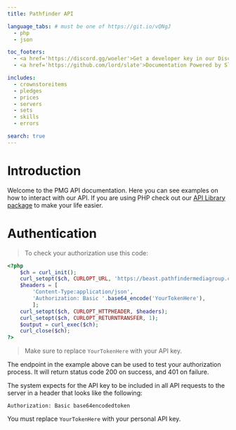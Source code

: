 ```yaml
---
title: Pathfinder API

language_tabs: # must be one of https://git.io/vQNgJ
  - php
  - json

toc_footers:
  - <a href='https://discord.gg/woeler'>Get a developer key in our Discord</a>
  - <a href='https://github.com/lord/slate'>Documentation Powered by Slate</a>

includes:
  - crownstoreitems
  - pledges
  - prices
  - servers
  - sets
  - skills
  - errors

search: true
---
```


# Introduction

Welcome to the PMG API documentation. Here you can see examples on how to interact with our API. If you are using PHP check out our <a href="https://github.com/PathfinderMediaGroup/api-library">API Library package</a> to make your life easier.

# Authentication

> To check your authorization use this code:

```php
<?php
    $ch = curl_init();
    curl_setopt($ch, CURLOPT_URL, 'https://beast.pathfindermediagroup.com/api/auth');
    $headers = [
        'Content-Type:application/json',
        'Authorization: Basic '.base64_encode('YourTokenHere'),
        ];
    curl_setopt($ch, CURLOPT_HTTPHEADER, $headers);
    curl_setopt($ch, CURLOPT_RETURNTRANSFER, 1);
    $output = curl_exec($ch);
    curl_close($ch);
?>
```

> Make sure to replace `YourTokenHere` with your API key.

The endpoint in the example above can be used to test your authorization process. It will return status code 200 on success, and 401 on failure.

The system expects for the API key to be included in all API requests to the server in a header that looks like the following:

`Authorization: Basic base64encodedtoken`

<aside class="notice">
You must replace <code>YourTokenHere</code> with your personal API key.
</aside>